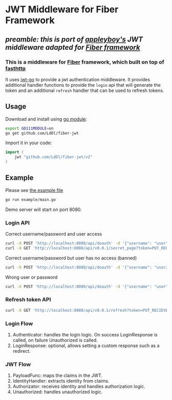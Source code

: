 # JWT Middleware for Fiber Framework
## *preamble: this is port of [appleyboy's](https://github.com/appleboy/gin-jwt/tree/v2.6.3) JWT middleware adapted for [Fiber framework](https://github.com/gofiber/fiber)*

### This is a middleware for [Fiber](https://github.com/gofiber/fiber) framework, which built on top of [fasthttp](https://github.com/valyala/fasthttp)

It uses [jwt-go](https://github.com/dgrijalva/jwt-go) to provide a jwt authentication middleware. It provides additional handler functions to provide the `login` api that will generate the token and an additional `refresh` handler that can be used to refresh tokens.

## Usage

Download and install using [go module](https://blog.golang.org/using-go-modules):

```sh
export GO111MODULE=on
go get github.com/LdDl/fiber-jwt
```

Import it in your code:

```go
import (
    jwt "github.com/LdDl/fiber-jwt/v2"
)
```

## Example

Please see [the example file](example/main.go)
```bash
go run example/main.go
```
Demo server will start on port 8080.

### Login API

Correct username/password and user access
```bash
curl -X POST 'http://localhost:8080/api/doauth' -d '{"username": "user", "password": "pass"}'
curl -X GET 'http://localhost:8080/api/v0.0.1/secret_page?token=PUT_RECIEVED_TOKEN'
```

Correct username/password but user has no access (banned)
```bash
curl -X POST 'http://localhost:8080/api/doauth' -d '{"username": "user2", "password": "pass"}'
```

Wrong user or password
```bash
curl -X POST 'http://localhost:8080/api/doauth' -d '{"username": "user", "password": "pass333"}'
```

### Refresh token API

```bash
curl -X GET 'http://localhost:8080/api/v0.0.1/refresh?token=PUT_RECIEVED_TOKEN'
```

### Login Flow

1. Authenticator: handles the login logic. On success LoginResponse is called, on failure Unauthorized is called.
2. LoginResponse: optional, allows setting a custom response such as a redirect.

### JWT Flow

1. PayloadFunc: maps the claims in the JWT.
2. IdentityHandler: extracts identity from claims.
3. Authorizator: receives identity and handles authorization logic.
4. Unauthorized: handles unauthorized logic.